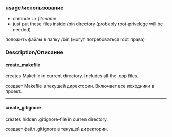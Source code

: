 ### usage/использование
- chmode +x _filename_
- just put these files inside /bin directory (probably root-privelege will be needed)

 положить файлы в папку /bin (могут потребоваться root права)

### Description/Описание

#### create_makefile
creates Makefile in current directory. Includes all the .cpp files.

создает Makefile в текущей директории. Включает все исходники в проект.
***
#### create_gitignore
creates hidden .gitignore-file in curren directory.

создает файл .gitignore в текущей директории.
